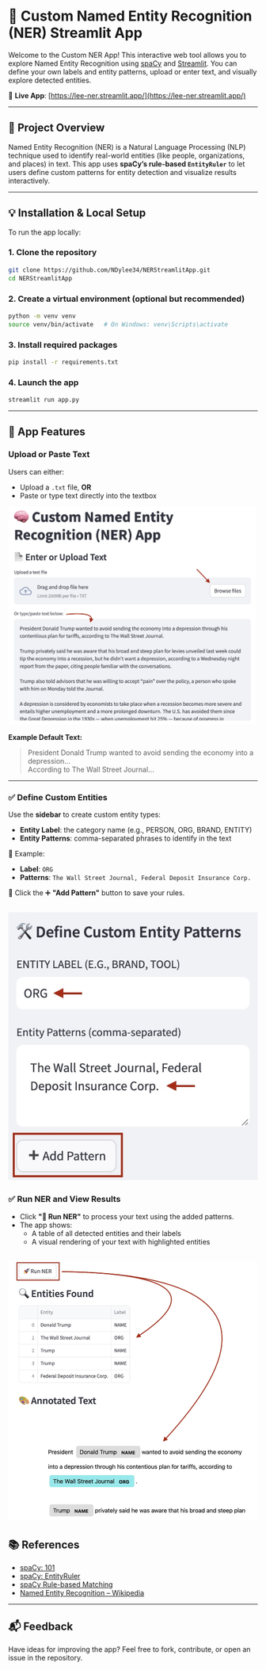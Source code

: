 # 🧠 Custom Named Entity Recognition (NER) Streamlit App

Welcome to the Custom NER App! This interactive web tool allows you to explore Named Entity Recognition using [spaCy](https://spacy.io/) and [Streamlit](https://streamlit.io/). You can define your own labels and entity patterns, upload or enter text, and visually explore detected entities.

🔗 **Live App**: [https://lee-ner.streamlit.app/](https://lee-ner.streamlit.app/)

---

## 📌 Project Overview

Named Entity Recognition (NER) is a Natural Language Processing (NLP) technique used to identify real-world entities (like people, organizations, and places) in text. This app uses **spaCy’s rule-based `EntityRuler`** to let users define custom patterns for entity detection and visualize results interactively.

---

## 💡 Installation & Local Setup

To run the app locally:

### 1. Clone the repository
```bash
git clone https://github.com/NDylee34/NERStreamlitApp.git
cd NERStreamlitApp
```

### 2. Create a virtual environment (optional but recommended)
```bash
python -m venv venv
source venv/bin/activate   # On Windows: venv\Scripts\activate
```

### 3. Install required packages
```bash
pip install -r requirements.txt
```

### 4. Launch the app
```bash
streamlit run app.py
```

---

## 🚀 App Features

### Upload or Paste Text
Users can either:
- Upload a `.txt` file, **OR**
- Paste or type text directly into the textbox

<img src="images/User%20Input.jpg" alt="User Input" width="500"/>

**Example Default Text:**
> President Donald Trump wanted to avoid sending the economy into a depression...  
> According to The Wall Street Journal...

---

### ✅ Define Custom Entities

Use the **sidebar** to create custom entity types:
- **Entity Label**: the category name (e.g., PERSON, ORG, BRAND, ENTITY)
- **Entity Patterns**: comma-separated phrases to identify in the text

💬 Example:
- **Label**: `ORG`
- **Patterns**: `The Wall Street Journal, Federal Deposit Insurance Corp.`

📌 Click the ➕ **"Add Pattern"** button to save your rules.

![Custom Entity](images/Custom%20Entity.jpg)
---

### ✅ Run NER and View Results

- Click **"🚀 Run NER"** to process your text using the added patterns.
- The app shows:
  - A table of all detected entities and their labels
  - A visual rendering of your text with highlighted entities

![Run NER](images/Run%20NER.jpg)
---

## 📚 References

- [spaCy: 101](https://spacy.io/api)
- [spaCy: EntityRuler](https://spacy.io/api/entityruler)
- [spaCy Rule-based Matching](https://spacy.io/usage/rule-based-matching)
- [Named Entity Recognition – Wikipedia](https://en.wikipedia.org/wiki/Named-entity_recognition)

---

## 📬 Feedback

Have ideas for improving the app? Feel free to fork, contribute, or open an issue in the repository.